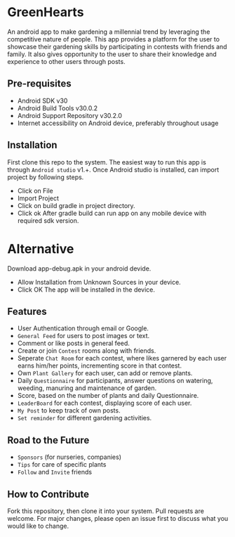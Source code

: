 # GreenHearts
An android app to make gardening a millennial trend by leveraging the competitive nature of people. This app provides a platform for the user to showcase their gardening skills by participating in contests with friends and family. It also gives opportunity to the user to share their knowledge and experience to other users through posts. 

## Pre-requisites
- Android SDK v30
- Android Build Tools v30.0.2
- Android Support Repository v30.2.0
- Internet accessibility on Android device, preferably throughout usage

## Installation
First clone this repo to the system. The easiest way to run this app is through ```Android studio``` v1.+. Once Android studio is installed, can import project by following steps.
- Click on File
- Import Project
- Click on build gradle in project directory.
- Click ok
After gradle build can run app on any mobile device with required sdk version.
# Alternative
Download app-debug.apk in your android devide.
- Allow Installation from Unknown Sources in your device.
- Click OK
The app will be installed in the device.
## Features
- User Authentication through email or Google.
- ```General Feed``` for users to post images or text.
- Comment or like posts in general feed.
- Create or join ``Contest`` rooms along with friends.
- Seperate ``Chat Room`` for each contest, where likes garnered by each user earns him/her points, incrementing score in that contest.
- Own ```Plant Gallery``` for each user, can add or remove plants.
- Daily ```Questionnaire``` for participants, answer questions on watering, weeding, manuring and maintenance of garden.
- Score, based on the number of plants and daily Questionnaire.
- ```LeaderBoard``` for each contest, displaying score of each user.
- ``My Post`` to keep track of own posts.
- ```Set reminder``` for different gardening activities.

## Road to the Future
- ``Sponsors`` (for nurseries, companies)
- ``Tips`` for care of specific plants
- ``Follow`` and ``Invite`` friends 

## How to Contribute
Fork this repository, then clone it into your system.
Pull requests are welcome. For major changes, please open an issue first to discuss what you would like to change.
